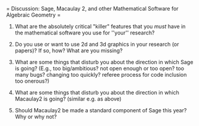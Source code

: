 = Discussion: Sage, Macaulay 2, and other Mathematical Software for Algebraic Geometry =

 1. What are the absolutely critical "killer" features that you *must* have in the mathematical software you use for ''your'' research?
 
 1. Do you use or want to use 2d and 3d graphics in your research (or papers)?  If so, how?  What are you missing?

 1. What are some things that disturb you about the direction in which Sage is going?  (E.g., too big/ambitious? not open enough or too open?  too many bugs?  changing too quickly? referee process for code inclusion too onerous?)

 1. What are some things that disturb you about the direction in which Macaulay2 is going?  (similar e.g. as above)

 1. Should Macaulay2 be made a standard component of Sage this year?  Why or why not? 
